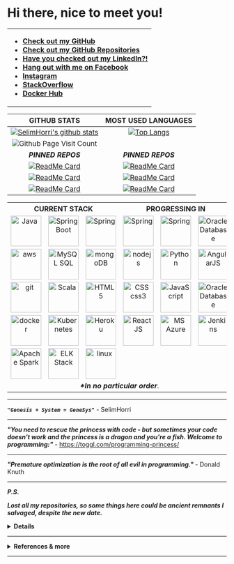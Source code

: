 # Hi there, nice to meet you!

<table cellspacing="1" cellpadding="2" valign="middle" style="border-collapse: collapse; border: none;">
  <tbody>
    <tr style="border: none;">
      <td style="border: none;">

- **[Check out my GitHub](https://github.com/SelimHorri)**
- **[Check out my GitHub Repositories](https://github.com/SelimHorri?tab=repositories)**
- **[Have you checked out my LinkedIn?!](https://www.linkedin.com/in/selim-horri-98b363158/)**
- **[Hang out with me on Facebook](https://www.facebook.com/SelimHorri/)**
- **[Instagram](https://www.instagram.com/selimhorri/)**
- **[StackOverflow](https://stackoverflow.com/users/8924970/selim-horri)**
- **[Docker Hub](https://hub.docker.com/u/selimhorri)**
<!--- **[My website / Business card](https://atkuzmanov.wordpress.com/)**-->
<!--- **[LinkTree](https://linktr.ee/atkuzmanov)**-->
<!-- - **[Found anything useful?! Buy me a cup of coffee if you feel like it. Thanks!️](https://sites.google.com/view/atkuzmanov/home) ☕** -->
<!-- - [![ko-fi](https://www.ko-fi.com/img/githubbutton_sm.svg)](https://ko-fi.com/V7V22AJ80) -->
<!-- - **[Hackerrank](https://www.hackerrank.com/atkuzmanov?hr_r=1)** -->
<!-- - **[LeetCode](https://leetcode.com/atkuzmanov/)** -->
<!--- **[Repl.it](https://repl.it/@atkuzmanov)** -->
<!--- **[Repl.it Referral](https://repl.it/upgrade/atkuzmanov)** -->
<!-- - **[Postman](https://explore.postman.com/atkuzmanov)** -->
  </tbody>
</table>

|GITHUB STATS|MOST USED LANGUAGES|
|:---:|:---:|
|[![SelimHorri's github stats](https://github-readme-stats.vercel.app/api?username=SelimHorri&count_private=true&show_icons=true&theme=tokyonight)](https://github.com/SelimHorri/github-readme-stats)|[![Top Langs](https://github-readme-stats.vercel.app/api/top-langs/?username=SelimHorri&hide=Rich%20Text%20Format,scheme,css,sass,scss,javascript,vim%20script&langs_count=10&&exclude_repo=blueprintcode-scalatra-wip-temp-example-2018-02-01,blueprintcode-react-wip-temp-example-2018-02-01,javascript-playground-wip-temp-examples&layout=compact&theme=tokyonight)](https://github.com/SelimHorri/github-readme-stats)|
|![Github Page Visit Count](https://komarev.com/ghpvc/?username=SelimHorri)||
|***PINNED REPOS***|***PINNED REPOS***|
|[![ReadMe Card](https://github-readme-stats.vercel.app/api/pin/?username=SelimHorri&repo=project-tracking-system)](https://github.com/SelimHorri/project-tracking-system)|[![ReadMe Card](https://github-readme-stats.vercel.app/api/pin/?username=SelimHorri&repo=quarkus-plays-with-spring-h2-panache)](https://github.com/SelimHorri/quarkus-plays-with-spring-h2-panache)|
|[![ReadMe Card](https://github-readme-stats.vercel.app/api/pin/?username=SelimHorri&repo=jhipster-architectural-comparison)](https://github.com/SelimHorri/jhipster-architectural-comparison)|[![ReadMe Card](https://github-readme-stats.vercel.app/api/pin/?username=SelimHorri&repo=employees-simple-management)](https://github.com/SelimHorri/employees-simple-management)|
|[![ReadMe Card](https://github-readme-stats.vercel.app/api/pin/?username=SelimHorri&repo=angular-frontend-app)](https://github.com/SelimHorri/angular-frontend-app)|[![ReadMe Card](https://github-readme-stats.vercel.app/api/pin/?username=SelimHorri&repo=spring-boot-angular-confinement)](https://github.com/SelimHorri/spring-boot-angular-confinement)

<table border="0" cellspacing="0" cellpadding="0" allign="center">
  <tbody>
    <tr>
      <th colspan="3">CURRENT STACK</th>
      <th colspan="3">PROGRESSING IN</th>
    </tr>
    <tr>
      <td align="center">
        <a href="https://www.oracle.com/uk/java/">
          <img src="https://upload.wikimedia.org/wikipedia/en/3/30/Java_programming_language_logo.svg" alt="Java" width="70" height="70"/>
        </a>
      </td>
      <td align="center">
        <a href="https://spring.io/projects/spring-boot">
          <img src="https://spring.io/images/projects/spring-boot-7f2e24fb962501672cc91ccd285ed2ba.svg" alt="SpringBoot" width="70" height="70"/>
        </a>
      </td>
      <td align="center">
        <a href="https://spring.io/">
          <img src="https://spring.io/images/projects/spring-framework-640ad1b04f7efa89e0f0f7353e6b5e02.svg?v=2" alt="Spring" width="70" height="70"/>
        </a>
      </td>
      <td align="center">
        <a href="https://www.graalvm.org/">
          <img src="https://www.graalvm.org/resources/img/graalvm.png" alt="Spring" width="70" height="70"/>
        </a>
      </td>
			<td align="center">
        <a href="https://quarkus.io/">
          <img src="https://images.squarespace-cdn.com/content/5c9b21c1e666692d1b33460b/1557409975418-CRFDZ3MOM347RNLL2C33/quarkus-logo-large.jpg?content-type=image%2Fjpeg" alt="Spring" width="70" height="70"/>
        </a>
      </td>
      <td align="center">
        <a href="https://www.oracle.com/uk/database/technologies/">
          <img src="https://pbs.twimg.com/profile_images/1171452654112755712/MW0_-kQQ.jpg" alt="Oracle Database" width="70" height="70"/>
        </a>
      </td>
    </tr>
    <tr>
      <td align="center">
        <a href="https://aws.amazon.com/">
          <img src="https://a0.awsstatic.com/libra-css/images/logos/aws_logo_smile_1200x630.png" alt="aws" width="70" height="70"/>
        </a>
      </td>
      <td align="center">
        <a href="">
          <a href="https://www.mysql.com/">
            <img src="https://upload.wikimedia.org/wikipedia/en/e/ee/MySQL_Logo.png" alt="MySQL SQL" width="70" height="70"/>
          </a>
        </a>
      </td>
      <td align="center">
        <a href="https://www.mongodb.com/">
          <img src="https://upload.wikimedia.org/wikipedia/en/4/45/MongoDB-Logo.svg" alt="mongoDB" width="70" height="70"/>
        </a>
      </td>
      <td align="center">
        <a href="https://nodejs.org/en/">
          <img src="https://upload.wikimedia.org/wikipedia/commons/d/d9/Node.js_logo.svg" alt="nodejs" width="70" height="70"/>
        </a>
      </td>
      <td align="center">
        <a href="https://www.python.org/">
          <img src="https://upload.wikimedia.org/wikipedia/commons/f/f8/Python_logo_and_wordmark.svg" alt="Python" width="70" height="70"/> 
        </a>
      </td>
      <td align="center">
        <a href="https://angular.io/">
          <img src="https://angular.io/assets/images/logos/angular/angular.svg" alt="AngularJS" width="70" height="70"/>
        </a>
      </td>
    </tr>
    <tr>
      <td align="center">
        <a href="https://github.com/">
          <img src="https://upload.wikimedia.org/wikipedia/commons/9/95/Font_Awesome_5_brands_github.svg" alt="git" width="70" height="70"/>
        </a>
      </td>
      <td align="center">
        <a href="https://www.scala-lang.org/">
          <img src="https://www.scala-lang.org/resources/img/frontpage/scala-spiral.png" alt="Scala" width="70" height="70"/>
        </a>
      </td>
      <td align="center">
        <a href="https://en.wikipedia.org/wiki/HTML5">
          <img src="https://upload.wikimedia.org/wikipedia/commons/6/61/HTML5_logo_and_wordmark.svg" alt="HTML5" width="70" height="70"/>
        </a>
      </td>
      <td align="center">
        <a href="https://en.wikipedia.org/wiki/CSS">
          <img src="https://upload.wikimedia.org/wikipedia/commons/d/d5/CSS3_logo_and_wordmark.svg" alt="CSS css3" width="70" height="70"/>
        </a>
      </td>
      <td align="center">
        <a href="https://en.wikipedia.org/wiki/JavaScript">
          <img src="https://upload.wikimedia.org/wikipedia/commons/thumb/9/99/Unofficial_JavaScript_logo_2.svg/1200px-Unofficial_JavaScript_logo_2.svg.png" alt="JavaScript" width="70" height="70"/>
        </a>
      </td>
      <td align="center">
        <a href="https://cassandra.apache.org/">
          <img src="https://upload.wikimedia.org/wikipedia/commons/thumb/5/5e/Cassandra_logo.svg/1200px-Cassandra_logo.svg.png" alt="Oracle Database" width="70" height="70"/>
        </a>
      </td>
    </tr>
    <tr>
      <td align="center">
        <a href="https://www.docker.com/">
          <img src="https://upload.wikimedia.org/wikipedia/commons/4/4e/Docker_%28container_engine%29_logo.svg" alt="docker" width="70" height="70"/>
        </a>
      </td>
      <td align="center">
        <a href="https://kubernetes.io/">
          <img src="https://upload.wikimedia.org/wikipedia/commons/3/39/Kubernetes_logo_without_workmark.svg" alt="Kubernetes" width="70" height="70"/>
        </a>
      </td>
      <td align="center">
        <a href="https://www.heroku.com/">
          <img src="https://res-3.cloudinary.com/crunchbase-production/image/upload/c_lpad,f_auto,q_auto:eco/v1491420676/cenlvst0fgs8ejx12n8u.png" alt="Heroku" width="70" height="70"/>
        </a>
      </td>
      <td align="center">
        <a href="https://reactjs.org/">
          <img src="https://upload.wikimedia.org/wikipedia/commons/a/a7/React-icon.svg" alt="ReactJS" width="70" height="70"/>
        </a>
      </td>
      <td align="center">
        <a href="https://azure.microsoft.com/en-us/">
          <img src="https://mspoweruser.com/wp-content/uploads/2017/09/azure-1.png" alt="MS Azure" width="70" height="70"/>
        </a>
      </td>
      <td align="center">
        <a href="https://www.jenkins.io/">
          <img src="https://miro.medium.com/max/1600/1*LOFbTP2SxXcFpM_qTsUSuw.png" alt="Jenkins" width="70" height="70"/>
        </a>
      </td>
    </tr>
    <tr>
      <td align="center">
        <a href="https://spark.apache.org/">
          <img src="https://www.onlinebooksreview.com/uploads/blog_images/2017/11/27_file.png" alt="Apache Spark" width="70" height="70"/>
        </a>
      </td>
			<td align="center">
        <a href="https://www.elastic.co/">
          <img src="https://mms.businesswire.com/media/20210107005214/en/712541/5/elastic-logo-V-full_color.jpg" alt="ELK Stack" width="70" height="70"/>
        </a>
      </td>
      <td align="center">
        <a href="https://en.wikipedia.org/wiki/Linux">
          <img src="https://upload.wikimedia.org/wikipedia/commons/3/35/Tux.svg" alt="linux" width="70" height="70"/>
        </a>
      </td>
      <td align="center"></td>
      <td align="center"></td>
      <td align="center"></td>
    </tr>
    <tr>
      <td align="center" colspan="6"><b><i>*In no particular order</i></b>.</td>
    </tr>
  </tbody>
</table>

---

***```"Genesis + System = GeneSys"```*** - SelimHorri

---

***"You need to rescue the princess with code - but sometimes your code doesn't work and the princess is a dragon and you're a fish. Welcome to programming:"*** - <https://toggl.com/programming-princess/>

---

***"Premature optimization is the root of all evil in programming."*** - Donald Knuth

---

***P.S.***

***Lost all my repositories, so some things here could be ancient remnants I salvaged, despite the new date.***

<details>
  <summary> <strong>Details</strong> </summary>
  <br/>

- **[Financial Times (FT) GitHub 90% private repos](https://github.com/atanaskuzmanov-ft)**
- **[BBC GitHub 100% private repos](https://github.com/atanaskuzmanov)**
- **[Old 99% deleted defunct GitHub](https://github.com/atkuzmanov-zz)**
</details>

---

<details>
  <summary> <strong>References & more</strong> </summary>
  <br/>
  <blockquote>
  References:

  <https://pixabay.com/photos/abstract-art-modern-art-design-1245745/>

  <https://giphy.com/gifs/pixels-github-commit-26u4nJPf0JtQPdStq>

  <https://media.giphy.com/media/26u4nJPf0JtQPdStq/giphy.gif>

  <https://toggl.com/programming-princess/>

  <https://github.com/anuraghazra/github-readme-stats>

  <https://www.youracclaim.com/badges/77eb4480-a202-44ae-85da-fb729e84081d/public_url>

  <https://devicon.dev/>

  <https://www.iconfinder.com/>
  </blockquote>
  <blockquote>
  Tech stack logo images references:

  <https://www.java.com/en/>
  <https://go.java/oce/assets/images/CONT9BB45F30C47F489B91D36198A6449A06/native/jc06-java-logo.png>
  <https://upload.wikimedia.org/wikipedia/en/3/30/Java_programming_language_logo.svg>

  <https://spring.io/>
  <https://spring.io/images/projects/spring-framework-640ad1b04f7efa89e0f0f7353e6b5e02.svg?v=2>
  <https://spring.io/images/projects/spring-boot-7f2e24fb962501672cc91ccd285ed2ba.svg>
  <https://en.wikipedia.org/wiki/Spring_Framework#/media/File:Spring_Framework_Logo_2018.svg>

  <https://golang.org/>
  <https://golang.org/lib/godoc/images/go-logo-blue.svg>
  <https://golang.org/doc/gopher/doc.png>
  <https://upload.wikimedia.org/wikipedia/commons/2/23/Golang.png>

  <https://kotlinlang.org/>
  <https://upload.wikimedia.org/wikipedia/commons/7/74/Kotlin-logo.svg>

  <https://reactjs.org/>
  <https://upload.wikimedia.org/wikipedia/commons/a/a7/React-icon.svg>

  <https://aws.amazon.com/>
  <https://a0.awsstatic.com/libra-css/images/logos/aws_logo_smile_1200x630.png>

  <https://www.mysql.com/>
  <https://upload.wikimedia.org/wikipedia/en/e/ee/MySQL_Logo.png>

  <https://www.mongodb.com/>
  <https://upload.wikimedia.org/wikipedia/en/4/45/MongoDB-Logo.svg>

  <https://nodejs.org/en/>
  <https://nodejs.org/static/images/logo.svg>
  <https://upload.wikimedia.org/wikipedia/commons/d/d9/Node.js_logo.svg>

  <https://www.python.org/>
  <https://www.python.org/static/img/python-logo.png>
  <https://upload.wikimedia.org/wikipedia/commons/f/f8/Python_logo_and_wordmark.svg>

  <https://angular.io/>
  <https://angular.io/assets/images/logos/angular/angular.svg>
  <https://angularjs.org/>
  <https://upload.wikimedia.org/wikipedia/commons/c/ca/AngularJS_logo.svg>
  <https://en.wikipedia.org/wiki/Angular_(web_framework)#/media/File:Angular_full_color_logo.svg>

  <https://github.com/>
  <https://upload.wikimedia.org/wikipedia/commons/9/95/Font_Awesome_5_brands_github.svg>
  <https://upload.wikimedia.org/wikipedia/commons/e/ef/Octicons-logo-github.svg>

  <https://en.wikipedia.org/wiki/JavaScript>
  <https://upload.wikimedia.org/wikipedia/commons/thumb/9/99/Unofficial_JavaScript_logo_2.svg/1200px-Unofficial_JavaScript_logo_2.svg.png>

  <https://www.scala-lang.org/>
  <https://www.scala-lang.org/resources/img/frontpage/scala-spiral.png>
  <https://upload.wikimedia.org/wikipedia/commons/3/39/Scala-full-color.svg>

  <https://en.wikipedia.org/wiki/HTML5>
  <https://upload.wikimedia.org/wikipedia/commons/6/61/HTML5_logo_and_wordmark.svg>

  <https://en.wikipedia.org/wiki/CSS>
  <https://upload.wikimedia.org/wikipedia/commons/d/d5/CSS3_logo_and_wordmark.svg>

  <https://www.docker.com/>
  <https://upload.wikimedia.org/wikipedia/commons/4/4e/Docker_%28container_engine%29_logo.svg>

  <https://kubernetes.io/>
  <https://upload.wikimedia.org/wikipedia/commons/3/39/Kubernetes_logo_without_workmark.svg>

  <https://www.apple.com/>
  <https://upload.wikimedia.org/wikipedia/commons/f/fa/Apple_logo_black.svg>
  <https://en.wikipedia.org/wiki/MacOS>
  <https://upload.wikimedia.org/wikipedia/commons/2/21/MacOS_wordmark_%282017%29.svg>

  <https://en.wikipedia.org/wiki/Linux>
  <https://upload.wikimedia.org/wikipedia/commons/3/35/Tux.svg>
  </blockquote>
  <img src="https://media.giphy.com/media/26u4nJPf0JtQPdStq/giphy.gif" alt="example temporary" width="480" height="184"/>
</details>

---

<!--
👋 😃
**atkuzmanov/atkuzmanov** is a ✨ _special_ ✨ repository because its `README.md` (this file) appears on your GitHub profile.

Here are some ideas to get you started:

- 🔭 I’m currently working on ...
- 🌱 I’m currently learning ...
- 👯 I’m looking to collaborate on ...
- 🤔 I’m looking for help with ...
- 💬 Ask me about ...
- 📫 How to reach me: ...
- 😄 Pronouns: ...
- ⚡ Fun fact: ...
-->

